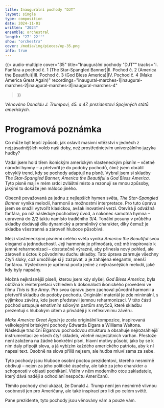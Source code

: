 ```yaml
---
title: Inaugurální pochody "DJT"
layout: single
type: composition
date: 2024-11-01
written: "2024"
ensemble: orchestral
length: "27' 22''"
show: "orchestra"
cover: /media/img/pieces/op-35.png
info: true
---
```


{{< audio-multiple
    cover="35"
    title="Inaugurální pochody \"DJT\""
    tracks="I. Fanfára a pochod č. 1 (The Star-Spangled Banner)|II. Pochod č. 2 (America the Beautiful)|III. Pochod č. 3 (God Bless America)|IV. Pochod č. 4 (Make America Great Again)"
    recordings="inaugural-marches-1|inaugural-marches-2|inaugural-marches-3|inaugural-marches-4"
>}}

*Věnováno Donaldu J. Trumpovi, 45. a 47. prezidentovi Spojených států amerických.*

# Programová poznámka

Co může být lepší způsob, jak oslavit masivní vítězství v jedněch z nejzásadnějších voleb naší doby, než prostřednictvím univerzálního jazyka hudby?

Vzdal jsem hold třem ikonickým americkým vlasteneckým písním – včetně národní hymny – a přetvořil je do podoby pochodů, čímž jsem obrátil obvyklý trend, kdy se pochody adaptují na písně. Vybral jsem si skladby *The Star-Spangled Banner, America the Beautiful* a *God Bless America*. Tyto písně mají v mém srdci zvláštní místo a rezonují se mnou způsoby, jakými to dokáže jen máloco jiného.

Obecně považovaná za jednu z nejlepších hymen světa, *The Star-Spangled Banner* vyniká melodií, harmonií a možnostmi interpretace. Pro tuto úpravu jsem se snažil vytvořit klasickou, avšak inovativní verzi. Otevírá ji odvážná fanfára, po níž následuje pochodový úvod, a nakonec samotná hymna – upravená do 2/2 taktu namísto tradičního 3/4. Tonální posuny v průběhu skladby dodávají dílu dynamický a proměnlivý charakter, díky čemuž je skladba všestranná a zároveň hluboce působivá.

Mezi vlasteneckými písněmi celého světa vyniká *America the Beautiful* svou elegancí a jednoduchostí. Její harmonie je přímočará, což mě inspirovalo k jemné reharmonizaci – dostatečně výrazné, aby přinesla nový pohled, ale zároveň s úctou k původnímu duchu skladby. Tato úprava zahrnuje všechny čtyři sloky, což umožňuje si ji zazpívat, a je zahájena elegantní, menší fanfárou. Výsledkem je upřímná pocta jedné z nejkrásnějších melodií, jaké kdy byly napsány.

Možná nejkrásnější píseň, kterou jsem kdy slyšel, *God Bless America*, byla obtížná k reinterpretaci vzhledem k dokonalosti ikonického provedení ve filmu *This is the Army*. Pro svou úpravu jsem zachoval původní harmonii a přetvořil skladbu do podoby pochodu. Originální materiál je zde minimální, s výjimkou závěru, kde jsem představil jemnou reharmonizaci. V této části pochod ustupuje emotivním sólovým partům smyčců, které skladbu prezentují s hlubokým citem a přivádějí ji k reflexivnímu závěru.

*Make America Great Again* je zcela originální kompozice, inspirovaná velkolepými britskými pochody Edwarda Elgara a Williama Waltona. Následuje tradiční Elgarovu pochodovou strukturu a obsahuje nejrozsáhlejší instrumentaci ze všech čtyř skladeb, včetně majestátních varhan. Přestože není založena na žádné konkrétní písni, hlavní motivy působí, jako by se k nim daly připojit slova, a já vybízím každého amerického patriota, aby k ní napsal text. Osobně na slova příliš nejsem, ale hudba mluví sama za sebe.

Tyto pochody jsou hluboce osobní poctou prezidentovi, kterého nesmírně obdivuji – nejen za jeho politické úspěchy, ale také za jeho charakter a schopnosti v oblasti podnikání. Vidím v něm moderního otce zakladatele, který dává naději a odhodlání nespočtu Američanů.

Těmito pochody chci ukázat, že Donald J. Trump není jen nesmírně vlivnou osobností jen pro Američany, ale také inspirací pro lidi po celém světě.

Pane prezidente, tyto pochody jsou věnovány vám a pouze vám.